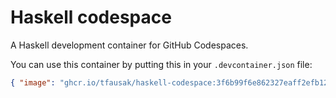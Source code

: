 # Haskell codespace

A Haskell development container for GitHub Codespaces.

You can use this container by putting this in your `.devcontainer.json` file:

``` json
{ "image": "ghcr.io/tfausak/haskell-codespace:3f6b99f6e862327eaff2efb1275bbbec3498a1f4" }
```
